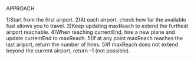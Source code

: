 APPROACH

1)Start from the first airport.
2)At each airport, check how far the available fuel allows you to travel.
3)Keep updating maxReach to extend the furthest airport reachable.
4)When reaching currentEnd, hire a new plane and update currentEnd to maxReach.
5)If at any point maxReach reaches the last airport, return the number of hires.
5)If maxReach does not extend beyond the current airport, return -1 (not possible).
